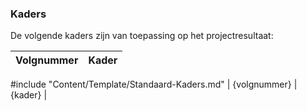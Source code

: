 ### Kaders

De volgende kaders zijn van toepassing op het projectresultaat:

| Volgnummer  | Kader |
|:-----|:----|
#include "Content/Template/Standaard-Kaders.md"
| {volgnummer} | {kader} |
